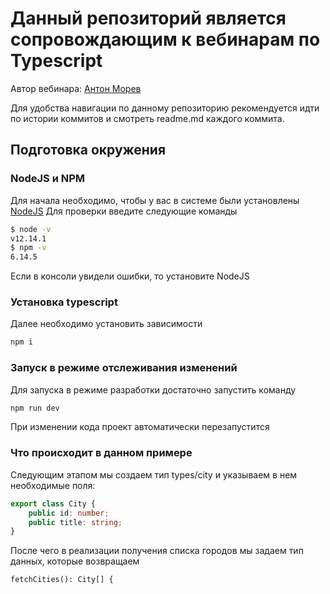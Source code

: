 # Данный репозиторий является сопровождающим к вебинарам по Typescript

Автор вебинара: [Антон Морев](https://amorev.ru)

Для удобства навигации по данному репозиторию рекомендуется идти по истории коммитов и смотреть readme.md каждого коммита.

## Подготовка окружения

### NodeJS и NPM

Для начала необходимо, чтобы у вас в системе были установлены [NodeJS](https://nodejs.org/en/download/)
Для проверки введите следующие команды

```bash
$ node -v                       
v12.14.1                        
$ npm -v                        
6.14.5                          
```
 
Если в консоли увидели ошибки, то установите NodeJS

### Установка typescript

Далее необходимо установить зависимости

```bash
npm i 
```

### Запуск в режиме отслеживания изменений

Для запуска в режиме разработки достаточно запустить команду

```bash
npm run dev
```

При изменении кода проект автоматически перезапустится

### Что происходит в данном примере

Следующим этапом мы создаем тип types/city и указываем в нем необходимые поля:
```typescript
export class City {
    public id: number;
    public title: string;
}
```

После чего в реализации получения списка городов мы задаем тип данных, которые возвращаем
```
fetchCities(): City[] {
```
